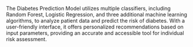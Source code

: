 The Diabetes Prediction Model utilizes multiple classifiers, including Random Forest, Logistic Regression, and three additional machine learning algorithms, to analyze patient data and predict the risk of diabetes. With a user-friendly interface, it offers personalized recommendations based on input parameters, providing an accurate and accessible tool for individual risk assessment.

